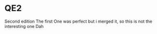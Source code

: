 # QE2
Second edition
The first One was perfect but i merged it, so this is not the interesting one
Dah
